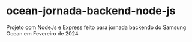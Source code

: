 # ocean-jornada-backend-node-js
Projeto com NodeJs e Express feito para jornada backendo do Samsung Ocean em Fevereiro de 2024
